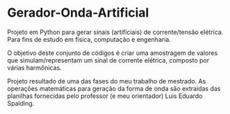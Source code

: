 # Gerador-Onda-Artificial

Projeto em Python para gerar sinais (artificiais) de corrente/tensão elétrica. Para fins de estudo em física, computação e engenharia.

O objetivo deste conjunto de códigos é criar uma amostragem de valores que simulam/representam um sinal de corrente elétrica, composto por várias harmônicas. 

Projeto resultado de uma das fases do meu trabalho de mestrado. As operações matemáticas para geração da forma de onda são extraídas das planilhas fornecidas pelo professor (e meu orientador) Luis Eduardo Spalding.


